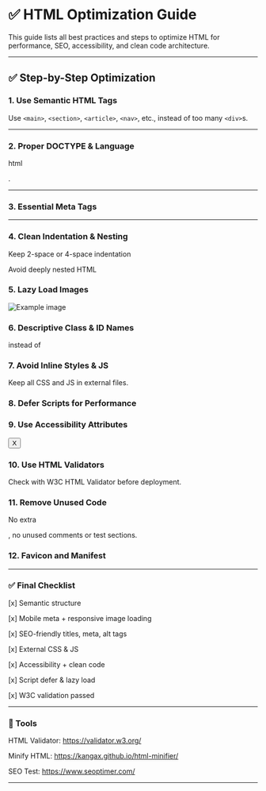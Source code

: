 # ✅ HTML Optimization Guide

This guide lists all best practices and steps to optimize HTML for performance, SEO, accessibility, and clean code architecture.

---

## ✅ Step-by-Step Optimization

### 1. Use Semantic HTML Tags
Use `<main>`, `<section>`, `<article>`, `<nav>`, etc., instead of too many `<div>`s.

---

### 2. Proper DOCTYPE & Language
html
<!DOCTYPE html>
<html lang="en">
<meta charset="UTF-8" />
<meta name="viewport" content="width=device-width, initial-scale=1.0" />
<meta name="description" content="Page description here" />.


---


### 3. Essential Meta Tags

<meta charset="UTF-8" />
<meta name="viewport" content="width=device-width, initial-scale=1.0" />
<meta name="description" content="Page description here" />


---


### 4. Clean Indentation & Nesting

Keep 2-space or 4-space indentation

Avoid deeply nested HTML


### 5. Lazy Load Images

<img src="image.png" loading="lazy" alt="Example image" />

### 6. Descriptive Class & ID Names

<section class="hero-banner"> instead of <div class="box1">

### 7. Avoid Inline Styles & JS

Keep all CSS and JS in external files.

### 8. Defer Scripts for Performance

<script src="main.js" defer></script>

### 9. Use Accessibility Attributes

<button aria-label="Close menu">X</button>

### 10. Use HTML Validators

Check with W3C HTML Validator before deployment.

### 11. Remove Unused Code

No extra <div>, no unused comments or test sections.

### 12. Favicon and Manifest

<link rel="icon" href="favicon.ico" />
<link rel="manifest" href="site.webmanifest">


---

### ✅ Final Checklist

[x] Semantic structure

[x] Mobile meta + responsive image loading

[x] SEO-friendly titles, meta, alt tags

[x] External CSS & JS

[x] Accessibility + clean code

[x] Script defer & lazy load

[x] W3C validation passed



---

### 📘 Tools

HTML Validator: https://validator.w3.org/

Minify HTML: https://kangax.github.io/html-minifier/

SEO Test: https://www.seoptimer.com/



---